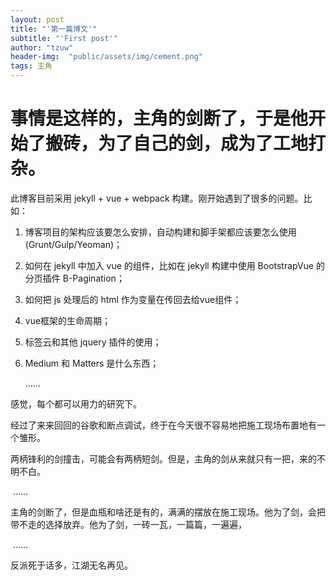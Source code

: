 ```yaml
---
layout: post
title: "'第一篇博文'"
subtitle: "'First post'"
author: "tzuw"
header-img:  "public/assets/img/cement.png"
tags: 主角
---
```

# 事情是这样的，主角的剑断了，于是他开始了搬砖，为了自己的剑，成为了工地打杂。

此博客目前采用 jekyll + vue + webpack 构建。刚开始遇到了很多的问题。比如：

1. 博客项目的架构应该要怎么安排，自动构建和脚手架都应该要怎么使用(Grunt/Gulp/Yeoman)；

2. 如何在 jekyll 中加入 vue 的组件，比如在 jekyll 构建中使用 BootstrapVue 的分页插件 B-Pagination；

3. 如何把 js 处理后的 html  作为变量在传回去给vue组件；

4. vue框架的生命周期；

5. 标签云和其他 jquery 插件的使用；

6. Medium 和 Matters 是什么东西；

    

   ...... 

   

感觉，每个都可以用力的研究下。

经过了来来回回的谷歌和断点调试，终于在今天很不容易地把施工现场布置地有一个雏形。



两柄锋利的剑撞击，可能会有两柄短剑。但是，主角的剑从来就只有一把，来的不明不白。



​		......



主角的剑断了，但是血瓶和啥还是有的，满满的摆放在施工现场。他为了剑，会把带不走的选择放弃。他为了剑，一砖一瓦，一篇篇，一遍遍，



​		......



反派死于话多，江湖无名再见。
